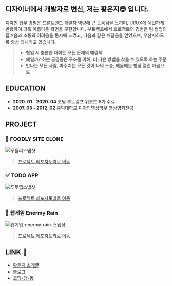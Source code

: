 
## 디자이너에서 개발자로 변신, 저는 황은지😎 입니다.
 디자인 업무 경험은 프론트엔드 개발자 역량에 큰 도움됨을 느끼며, UI/UX에 예민하게 반응하여 더욱 아름다운 화면을 구현합니다.
 부트캠프에서 프로젝트의 경험은 팀 협업의 즐거움과 소통의 어려움을 동시에 느꼈고, 다음과 같은 깨달음을 얻었으며, 우선시하도록 항상 되새기고 있습니다.
 
>- **협업 시 충분한 대화는 모든 문제의 해결책**
>- **왜일까? 하는 궁금증은 구조를 이해, 더 나은 방법을 찾을 수 있도록 하는 주문**
>- **만나는 모든 사람, 마주치는 모든 것이 나의 스승, 배움에는 항상 열린 마음으로**

## EDUCATION
- **2020. 01 - 2020. 04** 코딩 부트캠프 위코드 6기 수료
- **2007. 03 - 2012. 02** 홍익대학교 디자인영상학부 영상영화전공

## PROJECT

### 🍎 FOODLY SITE CLONE
![푸들리스냅샷](https://i.ibb.co/pZtFn7L/fooldy-snap.png)
> [프로젝트 레포지토리로 이동](https://github.com/zu-hwang/foodly-frontend)

### ✅ TODO APP
![투두앱스냅샷](https://i.ibb.co/Lpy1fR1/todoapp-snap.jpg)
> [프로젝트 레포지토리로 이동](https://github.com/zu-hwang/react-redux-todoapp)

### 👾 웹게임 Enermy Rain
![웹게입-enermy-rain-스냅샷](https://i.ibb.co/R4TVcCG/enemyrain-snap.jpg)
> [프로젝트 레포지토리로 이동](https://github.com/zu-hwang/enermyrain)

## LINK 🔗 
- [황은지 소개글](http://bitly.kr/hwangeunji)
- [블로그](https://velog.io/@hwang-eunji)
- [코딩-댕-동](http://bitly.kr/codingdangdong)

